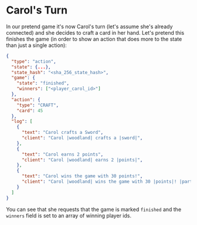 # Carol's Turn

In our pretend game it's now Carol's turn (let's assume she's already connected)
and she decides to craft a card in her hand. Let's pretend this finishes the
game (in order to show an action that does more to the state than just a single
action):

``` json
{
  "type": "action",
  "state": {...},
  "state_hash": "<sha_256_state_hash>",
  "game": {
    "state": "finished",
    "winners": ["<player_carol_id>"]
  },
  "action": {
    "type": "CRAFT",
    "card": 45
  },
  "log": [
    {
      "text": "Carol crafts a Sword",
      "client": "Carol |woodland| crafts a |sword|",
    },
    {
      "text": "Carol earns 2 points",
      "client": "Carol |woodland| earns 2 |points|",
    },
    {
      "text": "Carol wins the game with 30 points!",
      "client": "Carol |woodland| wins the game with 30 |points|! |party|",
    }
  ]
}
```

You can see that she requests that the game is marked `finished` and the
`winners` field is set to an array of winning player ids.
